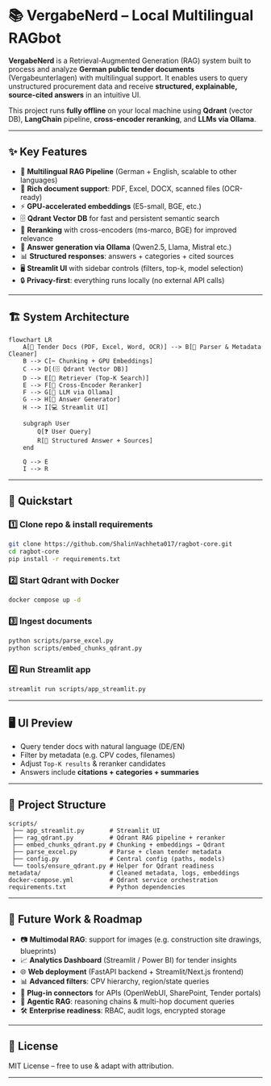 
# 📚 VergabeNerd – Local Multilingual RAGbot

**VergabeNerd** is a Retrieval-Augmented Generation (RAG) system built to process and analyze **German public tender documents** (Vergabeunterlagen) with multilingual support.
It enables users to query unstructured procurement data and receive **structured, explainable, source-cited answers** in an intuitive UI.

This project runs **fully offline** on your local machine using **Qdrant** (vector DB), **LangChain** pipeline, **cross-encoder reranking**, and **LLMs via Ollama**.

---

## ✨ Key Features

* 🔎 **Multilingual RAG Pipeline** (German + English, scalable to other languages)
* 📑 **Rich document support**: PDF, Excel, DOCX, scanned files (OCR-ready)
* ⚡ **GPU-accelerated embeddings** (E5-small, BGE, etc.)
* 🗄️ **Qdrant Vector DB** for fast and persistent semantic search
* 🧠 **Reranking** with cross-encoders (ms-marco, BGE) for improved relevance
* 🤖 **Answer generation via Ollama** (Qwen2.5, Llama, Mistral etc.)
* 📊 **Structured responses**: answers + categories + cited sources
* 🖥️ **Streamlit UI** with sidebar controls (filters, top-k, model selection)
* 🔒 **Privacy-first**: everything runs locally (no external API calls)

---

## 🏗️ System Architecture

```mermaid
flowchart LR
    A[📄 Tender Docs (PDF, Excel, Word, OCR)] --> B[🧹 Parser & Metadata Cleaner]
    B --> C[✂️ Chunking + GPU Embeddings]
    C --> D[(🗄️ Qdrant Vector DB)]
    D --> E[🔎 Retriever (Top-K Search)]
    E --> F[🤖 Cross-Encoder Reranker]
    F --> G[🧠 LLM via Ollama]
    G --> H[📝 Answer Generator]
    H --> I[💻 Streamlit UI]

    subgraph User
        Q[❓ User Query]
        R[📑 Structured Answer + Sources]
    end

    Q --> E
    I --> R
```

---

## 🚀 Quickstart

### 1️⃣ Clone repo & install requirements

```bash
git clone https://github.com/ShalinVachheta017/ragbot-core.git
cd ragbot-core
pip install -r requirements.txt
```

### 2️⃣ Start Qdrant with Docker

```bash
docker compose up -d
```

### 3️⃣ Ingest documents

```bash
python scripts/parse_excel.py
python scripts/embed_chunks_qdrant.py
```

### 4️⃣ Run Streamlit app

```bash
streamlit run scripts/app_streamlit.py
```

---

## 🖥️ UI Preview

* Query tender docs with natural language (DE/EN)
* Filter by metadata (e.g. CPV codes, filenames)
* Adjust `Top-K results` & reranker candidates
* Answers include **citations + categories + summaries**

---

## 📂 Project Structure

```
scripts/
 ├── app_streamlit.py       # Streamlit UI
 ├── rag_qdrant.py          # Qdrant RAG pipeline + reranker
 ├── embed_chunks_qdrant.py # Chunking + embeddings → Qdrant
 ├── parse_excel.py         # Parse + clean tender metadata
 ├── config.py              # Central config (paths, models)
 └── tools/ensure_qdrant.py # Helper for Qdrant readiness
metadata/                   # Cleaned metadata, logs, embeddings
docker-compose.yml          # Qdrant service orchestration
requirements.txt            # Python dependencies
```

---

## 🔮 Future Work & Roadmap

* 📷 **Multimodal RAG**: support for images (e.g. construction site drawings, blueprints)
* 📈 **Analytics Dashboard** (Streamlit / Power BI) for tender insights
* 🌐 **Web deployment** (FastAPI backend + Streamlit/Next.js frontend)
* 📊 **Advanced filters**: CPV hierarchy, region/state queries
* 🧩 **Plug-in connectors** for APIs (OpenWebUI, SharePoint, Tender portals)
* 🔎 **Agentic RAG**: reasoning chains & multi-hop document queries
* 🛠️ **Enterprise readiness**: RBAC, audit logs, encrypted storage

---

## 📜 License

MIT License – free to use & adapt with attribution.

---

